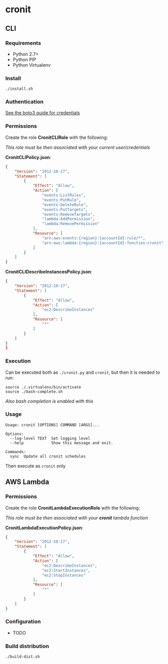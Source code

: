 cronit
======

## CLI

### Requirements

* Python 2.7+
* Python PIP
* Python Virtualenv

### Install

`./install.sh`

### Authentication

[]()
[See the boto3 guide for credentials](http://boto3.readthedocs.io/en/latest/guide/configuration.html#credentials)

### Permissions

Create the role **CronitCLIRole** with the following:

*This role must be then associated with your current user/credentials*

**CronitCLIPolicy.json**:

```json
{
    "Version": "2012-10-17",
    "Statement": [
        {
            "Effect": "Allow",
            "Action": [
                "events:ListRules",
                "events:PutRule",
                "events:DeleteRule",
                "events:PutTargets",
                "events:RemoveTargets",
                "lambda:AddPermission",
                "lambda:RemovePermission"
            ],
            "Resource": [
                "arn:aws:events:{region}:{accountId}:rule/*",
                "arn:aws:lambda:{region}:{accountId}:function:cronit"
            ]
        }
    ]
}
```

**CronitCLIDescribeInstancesPolicy.json**:

```json
{
    "Version": "2012-10-17",
    "Statement": [
        {
            "Effect": "Allow",
            "Action": [
                "ec2:DescribeInstances"
            ],
            "Resource": [
                "*"
            ]
        }
    ]
}
}
```

### Execution

Can be executed both as `./cronit.py` and `cronit`, but then it is needed to run:

```
source ./.virtualenv/bin/activate
source ./bash-complete.sh
```

*Also bash completion is enabled with this*

### Usage

```
Usage: cronit [OPTIONS] COMMAND [ARGS]...

Options:
  --log-level TEXT  Set logging level
  --help            Show this message and exit.

Commands:
  sync  Update all cronit schedules
```

Then execute as `cronit` only

## AWS Lambda

### Permissions

Create the role **CronitLambdaExecutionRole** with the following:

*This role must be then associated with your **cronit** lambda function*

**CronitLambdaExecutionPolicy.json**:

```json
{
    "Version": "2012-10-17",
    "Statement": [
        {
            "Effect": "Allow",
            "Action": [
                "ec2:DescribeInstances",
                "ec2:StartInstances",
                "ec2:StopInstances"
            ],
            "Resource": [
                "*"
            ]
        }
    ]
}
```

### Configuration

* TODO

### Build distribution

`./build-dist.sh`
